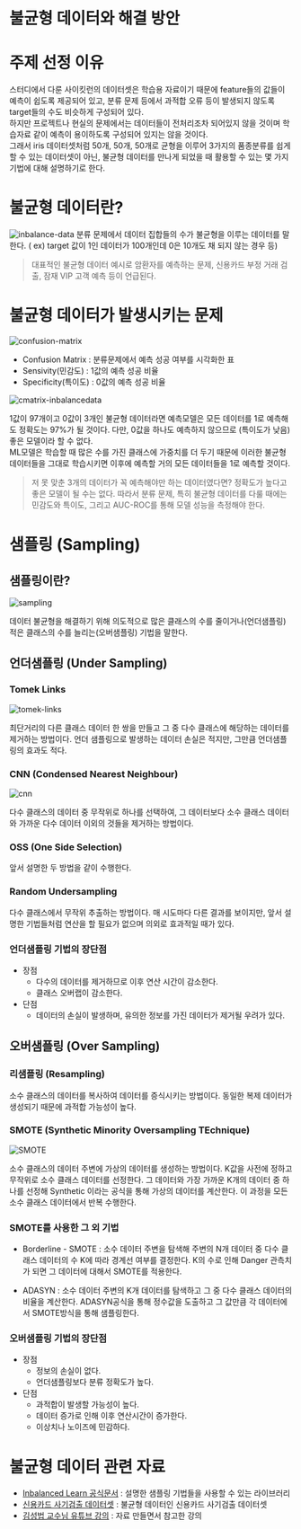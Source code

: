 # 불균형 데이터와 해결 방안

# 주제 선정 이유

스터디에서 다룬 사이킷런의 데이터셋은 학습용 자료이기 때문에 feature들의 값들이 예측이 쉽도록 제공되어 있고, 분류 문제 등에서 과적합 오류 등이 발생되지 않도록 target들의 수도 비슷하게 구성되어 있다.  
하지만 프로젝트나 현실의 문제에서는 데이터들이 전처리조차 되어있지 않을 것이며 학습자료 같이 예측이 용이하도록 구성되어 있지는 않을 것이다.  
그래서 iris 데이터셋처럼 50개, 50개, 50개로 균형을 이루어 3가지의 품종분류를 쉽게할 수 있는 데이터셋이 아닌, 불균형 데이터를 만나게 되었을 때 활용할 수 있는 몇 가지 기법에 대해 설명하기로 한다.

# 불균형 데이터란?

![inbalance-data](./asset/inbalancedDataset.jpg)
분류 문제에서 데이터 집합들의 수가 불균형을 이루는 데이터를 말한다. ( ex) target 값이 1인 데이터가 100개인데 0은 10개도 채 되지 않는 경우 등)

> 대표적인 불균형 데이터 예시로 암환자를 예측하는 문제, 신용카드 부정 거래 검출, 잠재 VIP 고객 예측 등이 언급된다.

# 불균형 데이터가 발생시키는 문제

![confusion-matrix](./asset/confusionMatrxi.jpg)

- Confusion Matrix : 분류문제에서 예측 성공 여부를 시각화한 표
- Sensivity(민감도) : 1값의 예측 성공 비율
- Specificity(특이도) : 0값의 예측 성공 비율

![cmatrix-inbalancedata](./asset/inbalanceCmatrix.JPG)

1값이 97개이고 0값이 3개인 불균형 데이터라면 예측모델은 모든 데이터를 1로 예측해도 정확도는 97%가 될 것이다. 다만, 0값을 하나도 예측하지 않으므로 (특이도가 낮음) 좋은 모델이라 할 수 없다.  
ML모델은 학습할 때 많은 수를 가진 클래스에 가중치를 더 두기 때문에 이러한 불균형 데이터들을 그대로 학습시키면 이후에 예측할 거의 모든 데이터들을 1로 예측할 것이다.

> 저 못 맞춘 3개의 데이터가 꼭 예측해야만 하는 데이터였다면?
> 정확도가 높다고 좋은 모델이 될 수는 없다. 따라서 분류 문제, 특히 불균형 데이터를 다룰 때에는 민감도와 특이도, 그리고 AUC-ROC를 통해 모델 성능을 측정해야 한다.

# 샘플링 (Sampling)

## 샘플링이란?

![sampling](./asset/sampling.png)

데이터 불균형을 해결하기 위해 의도적으로 많은 클래스의 수를 줄이거나(언더샘플링) 적은 클래스의 수를 늘리는(오버샘플링) 기법을 말한다.

## 언더샘플링 (Under Sampling)

### Tomek Links

![tomek-links](./asset/tomeklink.jpg)

최단거리의 다른 클래스 데이터 한 쌍을 만들고 그 중 다수 클래스에 해당하는 데이터를 제거하는 방법이다. 언더 샘플링으로 발생하는 데이터 손실은 적지만, 그만큼 언더샘플링의 효과도 적다.

### CNN (Condensed Nearest Neighbour)

![cnn](./asset/cnn.JPG)

다수 클래스의 데이터 중 무작위로 하나를 선택하여, 그 데이터보다 소수 클래스 데이터와 가까운 다수 데이터 이외의 것들을 제거하는 방법이다.

### OSS (One Side Selection)

앞서 설명한 두 방법을 같이 수행한다.

### Random Undersampling

다수 클래스에서 무작위 추출하는 방법이다. 매 시도마다 다른 결과를 보이지만, 앞서 설명한 기법들처럼 연산을 할 필요가 없으며 의외로 효과적일 때가 있다.

### 언더샘플링 기법의 장단점

- 장점
  - 다수의 데이터를 제거하므로 이후 연산 시간이 감소한다.
  - 클래스 오버랩이 감소한다.
- 단점
  - 데이터의 손실이 발생하며, 유의한 정보를 가진 데이터가 제거될 우려가 있다.

## 오버샘플링 (Over Sampling)

### 리샘플링 (Resampling)

소수 클래스의 데이터를 복사하여 데이터를 증식시키는 방법이다. 동일한 복제 데이터가 생성되기 때문에 과적합 가능성이 높다.

### SMOTE (Synthetic Minority Oversampling TEchnique)

![SMOTE](./asset/smote.png)

소수 클래스의 데이터 주변에 가상의 데이터를 생성하는 방법이다. K값을 사전에 정하고 무작위로 소수 클래스 데이터를 선정한다. 그 데이터와 가장 가까운 K개의 데이터 중 하나를 선정해 Synthetic 이라는 공식을 통해 가상의 데이터를 계산한다. 이 과정을 모든 소수 클래스 데이터에서 반복 수행한다.

### SMOTE를 사용한 그 외 기법

- Borderline - SMOTE : 소수 데이터 주변을 탐색해 주변의 N개 데이터 중 다수 클래스 데이터의 수 K에 따라 경계선 여부를 결정한다. K의 수로 인해 Danger 관측치가 되면 그 데이터에 대해서 SMOTE를 적용한다.

- ADASYN : 소수 데이터 주변의 K개 데이터를 탐색하고 그 중 다수 클래스 데이터의 비율을 계산한다. ADASYN공식을 통해 정수값을 도출하고 그 값만큼 각 데이터에서 SMOTE방식을 통해 샘플링한다.

### 오버샘플링 기법의 장단점

- 장점
  - 정보의 손실이 없다.
  - 언더샘플링보다 분류 정확도가 높다.
- 단점
  - 과적합이 발생할 가능성이 높다.
  - 데이터 증가로 인해 이후 연산시간이 증가한다.
  - 이상치나 노이즈에 민감하다.

# 불균형 데이터 관련 자료

- [Inbalanced Learn 공식문서](https://imbalanced-learn.org/stable/index.html) : 설명한 샘플링 기법들을 사용할 수 있는 라이브러리
- [신용카드 사기검출 데이터셋](https://www.kaggle.com/datasets/mlg-ulb/creditcardfraud) : 불균형 데이터인 신용카드 사기검출 데이터셋
- [김성법 교수님 유튜브 강의](https://www.youtube.com/watch?v=Vhwz228VrIk&t=26s) : 자료 만들면서 참고한 강의
